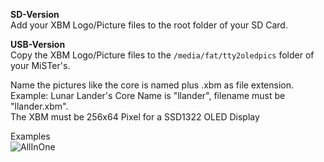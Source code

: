 **SD-Version**  
Add your XBM Logo/Picture files to the root folder of your SD Card.  
  
**USB-Version**  
Copy the XBM Logo/Picture files to the `/media/fat/tty2oledpics` folder of your MiSTer's.  
  
Name the pictures like the core is named plus .xbm as file extension.  
Example: Lunar Lander's Core Name is "llander", filename must be "llander.xbm".  
The XBM must be 256x64 Pixel for a SSD1322 OLED Display  
  
Examples  
![AllInOne](https://github.com/venice1200/MiSTer_tty2oled/blob/main/Pictures/BMP/2021-02-09_All.png?raw=true)
